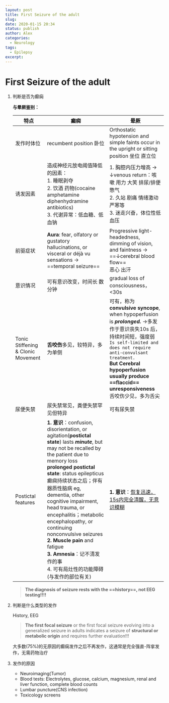 ```yaml
---
layout: post
title: First Seizure of the adult
slug: 
date: 2020-01-15 20:34
status: publish
author: Alex
categories: 
  - Neurology
tags: 
  - Epilepsy
excerpt: 
---
```


# First Seizure of the adult

1. 判断是否为癫痫

   **与晕厥鉴别：**

   | 特点                               | 癫痫                                                         | 晕厥                                                         |
   | ---------------------------------- | ------------------------------------------------------------ | ------------------------------------------------------------ |
   | 发作时体位                         | recumbent position 卧位                                      | Orthostatic hypotension and simple faints occur in the upright or sitting position 坐位 直立位 |
   | 诱发因素                           | 造成神经元放电阈值降低的因素：<br />1. 睡眠剥夺<br />2. 饮酒 药物(cocaine amphetamine diphenhydramine antibiotics)<br />3. 代谢异常：低血糖、低血钠 | 1. 胸腔内压力增高 -> ↓venous return：咳嗽 用力 大笑 排尿/排便 憋气<br />2. 久站 剧痛 情绪激动 严寒等<br />3. 迷走兴奋，体位性低血压 |
   | 前驱症状                           | **Aura**: fear, olfatory or gustatory hallucinations, or visceral or déjà vu sensations -> ==temporal seizure== | Progressive light-headedness, dimming of vision, and faintness -> ==↓cerebral blood flow==<br />恶心 出汗 |
   | 意识情况                           | 可有意识改变，时间长 数分钟                                  | gradual loss of consciousness，<30s                          |
   | Tonic Stiffening & Clonic Movement | **舌咬伤**多见，较特异，多为单侧                             | 可有，称为**convulsive syncope**, when hypoperfusion is ***prolonged.*** ->多发作于意识丧失10s 后，持续时间短，强度弱<br />`Is self-limited and does not require anti-convulsant treatment.`<br />**But Cerebral hypoperfusion usually produce ==flaccid== unresponsiveness**<br />舌咬伤少见，多为舌尖 |
   | 尿便失禁                           | 尿失禁常见，粪便失禁罕见但特异                               | 可有尿失禁                                                   |
   | Postictal features                 | **1. 意识**：confusion, disorientation, or agitation(**postictal state**) lasts ***minute***, but may not be recalled by the patient due to memory loss<br />**prolonged postictal state**: status epilepticus 癫痫持续状态之后；伴有器质性脑病 eg, dementia, other cognitive impairment, head trauma, or encephalitis；metabolic encephalopathy, or continuing nonconvulsive seizures<br />**2. Muscle pain** and fatigue<br />**3. Amnesia**：记不清发作的事<br />4. 可有局灶性的功能障碍(与发作的部位有关) | **1. 意识**：<u>恢复迅速，15s内完全清醒，无意识模糊</u>      |

   > **The diagnosis of seizure rests with the ==history==, not EEG testing!!!!**

2. 判断是什么类型的发作

   History, EEG

   > **The first focal seizure** or the first focal seizure evolving into a generalized seizure in adults indicates a seizure of **structural or metabolic origin** and requires further evaluation!!!

   大多数(75%)的无原因的癫痫发作之后不再发作，这通常是完全强直-阵挛发作，无需药物治疗

3. 发作的原因
   - Neuroimaging(Tumor)
   - Blood tests: Electrolytes, glucose, calcium, magnesium, renal and liver function, complete blood counts
   - Lumbar puncture(CNS infection)
   - Toxicology screens

